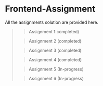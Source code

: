 # Frontend-Assignment
All the assignments solution are provided here.
>> Assignment 1 completed)
>
>> Assignment 2 (completed)
>
>> Assignment 3 (completed)
>
>> Assignment 4 (completed)
>
>> Assignment 5 (In-progress)
>
>> Assignment 6 (In-progress)
